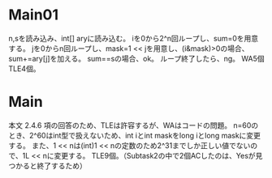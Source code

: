 # Main01
n,sを読み込み、int[] aryに読み込む。
iを0から2^n回ループし、sum=0を用意する。
jを0からn回ループし、mask=1 << jを用意し、(i&mask)>0の場合、sum+=ary[j]を加える。
sum==sの場合、ok。
ループ終了したら、ng。
WA5個TLE4個。

# Main
本文 2.4.6 項の回答のため、TLEは許容するが、WAはコードの問題。
n=60のとき、2^60はint型で扱えないため、int iとint maskをlong iとlong maskに変更する。
また、1 << nは(int)1 << nの定数のため2^31までしか正しい値でないので、1L << nに変更する。
TLE9個。（Subtask2の中で2個ACしたのは、Yesが見つかると終了するため）


